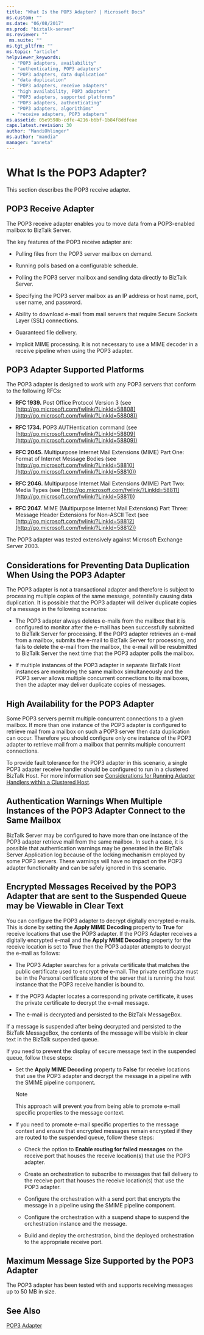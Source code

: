 ```yaml
---
title: "What Is the POP3 Adapter? | Microsoft Docs"
ms.custom: ""
ms.date: "06/08/2017"
ms.prod: "biztalk-server"
ms.reviewer: ""
 ms.suite: ""
ms.tgt_pltfrm: ""
ms.topic: "article"
helpviewer_keywords: 
  - "POP3 adapters, availability"
  - "authenticating, POP3 adapters"
  - "POP3 adapters, data duplication"
  - "data duplication"
  - "POP3 adapters, receive adapters"
  - "high availability, POP3 adapters"
  - "POP3 adapters, supported platforms"
  - "POP3 adapters, authenticating"
  - "POP3 adapters, algorithims"
  - "receive adapters, POP3 adapters"
ms.assetid: 05e9598b-cdfe-4216-b6bf-1b84f8ddfeae
caps.latest.revision: 30
author: "MandiOhlinger"
ms.author: "mandia"
manager: "anneta"
---
```

# What Is the POP3 Adapter?
This section describes the POP3 receive adapter.  
  
## POP3 Receive Adapter  
 The POP3 receive adapter enables you to move data from a POP3-enabled mailbox to BizTalk Server.  
  
 The key features of the POP3 receive adapter are:  
  
-   Pulling files from the POP3 server mailbox on demand.  
  
-   Running polls based on a configurable schedule.  
  
-   Polling the POP3 server mailbox and sending data directly to BizTalk Server.  
  
-   Specifying the POP3 server mailbox as an IP address or host name, port, user name, and password.  
  
-   Ability to download e-mail from mail servers that require Secure Sockets Layer (SSL) connections.  
  
-   Guaranteed file delivery.  
  
-   Implicit MIME processing. It is not necessary to use a MIME decoder in a receive pipeline when using the POP3 adapter.  
  
## POP3 Adapter Supported Platforms  
 The POP3 adapter is designed to work with any POP3 servers that conform to the following RFCs:  
  
-   **RFC 1939.** Post Office Protocol Version 3 (see [http://go.microsoft.com/fwlink/?LinkId=58808](http://go.microsoft.com/fwlink/?LinkId=58808))  
  
-   **RFC 1734.** POP3 AUTHentication command (see [http://go.microsoft.com/fwlink/?LinkId=58809](http://go.microsoft.com/fwlink/?LinkId=58809))  
  
-   **RFC 2045.** Multipurpose Internet Mail Extensions (MIME) Part One: Format of Internet Message Bodies (see [http://go.microsoft.com/fwlink/?LinkId=58810](http://go.microsoft.com/fwlink/?LinkId=58810))  
  
-   **RFC 2046.** Multipurpose Internet Mail Extensions (MIME) Part Two: Media Types (see [http://go.microsoft.com/fwlink/?LinkId=58811](http://go.microsoft.com/fwlink/?LinkId=58811))  
  
-   **RFC 2047.** MIME (Multipurpose Internet Mail Extensions) Part Three: Message Header Extensions for Non-ASCII Text (see [http://go.microsoft.com/fwlink/?LinkId=58812](http://go.microsoft.com/fwlink/?LinkId=58812))  
  
 The POP3 adapter was tested extensively against Microsoft Exchange Server 2003.  
  
## Considerations for Preventing Data Duplication When Using the POP3 Adapter  
 The POP3 adapter is not a transactional adapter and therefore is subject to processing multiple copies of the same message, potentially causing data duplication. It is possible that the POP3 adapter will deliver duplicate copies of a message in the following scenarios:  
  
-   The POP3 adapter always deletes e-mails from the mailbox that it is configured to monitor after the e-mail has been successfully submitted to BizTalk Server for processing. If the POP3 adapter retrieves an e-mail from a mailbox, submits the e-mail to BizTalk Server for processing, and fails to delete the e-mail from the mailbox, the e-mail will be resubmitted to BizTalk Server the next time that the POP3 adapter polls the mailbox.  
  
-   If multiple instances of the POP3 adapter in separate BizTalk Host instances are monitoring the same mailbox simultaneously and the POP3 server allows multiple concurrent connections to its mailboxes, then the adapter may deliver duplicate copies of messages.  
  
## High Availability for the POP3 Adapter  
 Some POP3 servers permit multiple concurrent connections to a given mailbox. If more than one instance of the POP3 adapter is configured to retrieve mail from a mailbox on such a POP3 server then data duplication can occur. Therefore you should configure only one instance of the POP3 adapter to retrieve mail from a mailbox that permits multiple concurrent connections.  
  
 To provide fault tolerance for the POP3 adapter in this scenario, a single POP3 adapter receive handler should be configured to run in a clustered BizTalk Host. For more information see [Considerations for Running Adapter Handlers within a Clustered Host](../core/considerations-for-running-adapter-handlers-within-a-clustered-host1.md).  
  
## Authentication Warnings When Multiple Instances of the POP3 Adapter Connect to the Same Mailbox  
 BizTalk Server may be configured to have more than one instance of the POP3 adapter retrieve mail from the same mailbox. In such a case, it is possible that authentication warnings may be generated in the BizTalk Server Application log because of the locking mechanism employed by some POP3 servers. These warnings will have no impact on the POP3 adapter functionality and can be safely ignored in this scenario.  
  
## Encrypted Messages Received by the POP3 Adapter that are sent to the Suspended Queue may be Viewable in Clear Text  
 You can configure the POP3 adapter to decrypt digitally encrypted e-mails. This is done by setting the **Apply MIME Decoding** property to **True** for receive locations that use the POP3 adapter. If the POP3 Adapter receives a digitally encrypted e-mail and the **Apply MIME Decoding** property for the receive location is set to **True** then the POP3 adapter attempts to decrypt the e-mail as follows:  
  
-   The POP3 Adapter searches for a private certificate that matches the public certificate used to encrypt the e-mail. The private certificate must be in the Personal certificate store of the server that is running the host instance that the POP3 receive handler is bound to.  
  
-   If the POP3 Adapter locates a corresponding private certificate, it uses the private certificate to decrypt the e-mail message.  
  
-   The e-mail is decrypted and persisted to the BizTalk MessageBox.  
  
 If a message is suspended after being decrypted and persisted to the BizTalk MessageBox, the contents of the message will be visible in clear text in the BizTalk suspended queue.  
  
 If you need to prevent the display of secure message text in the suspended queue, follow these steps:  
  
-   Set the **Apply MIME Decoding** property to **False** for receive locations that use the POP3 adapter and decrypt the message in a pipeline with the SMIME pipeline component.  
  
    > [!NOTE]
    >  This approach will prevent you from being able to promote e-mail specific properties to the message context.  
  
-   If you need to promote e-mail specific properties to the message context and ensure that encrypted messages remain encrypted if they are routed to the suspended queue, follow these steps:  
  
    -   Check the option to **Enable routing for failed messages** on the receive port that houses the receive location(s) that use the POP3 adapter.  
  
    -   Create an orchestration to subscribe to messages that fail delivery to the receive port that houses the receive location(s) that use the POP3 adapter.  
  
    -   Configure the orchestration with a send port that encrypts the message in a pipeline using the SMIME pipeline component.  
  
    -   Configure the orchestration with a suspend shape to suspend the orchestration instance and the message.  
  
    -   Build and deploy the orchestration, bind the deployed orchestration to the appropriate receive port.  
  
## Maximum Message Size Supported by the POP3 Adapter  
 The POP3 adapter has been tested with and supports receiving messages up to 50 MB in size.  
  
## See Also  
 [POP3 Adapter](../core/pop3-adapter.md)